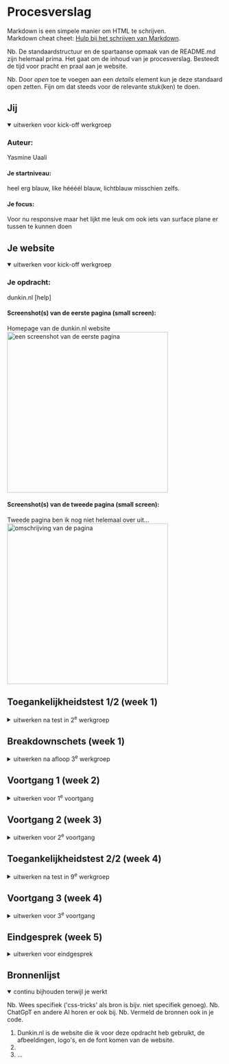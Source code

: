 # Procesverslag
Markdown is een simpele manier om HTML te schrijven.  
Markdown cheat cheet: [Hulp bij het schrijven van Markdown](https://github.com/adam-p/markdown-here/wiki/Markdown-Cheatsheet).

Nb. De standaardstructuur en de spartaanse opmaak van de README.md zijn helemaal prima. Het gaat om de inhoud van je procesverslag. Besteedt de tijd voor pracht en praal aan je website.

Nb. Door *open* toe te voegen aan een *details* element kun je deze standaard open zetten. Fijn om dat steeds voor de relevante stuk(ken) te doen.





## Jij

<details open>
  <summary>uitwerken voor kick-off werkgroep</summary>

  ### Auteur:
  Yasmine Uaali

  #### Je startniveau:
  heel erg blauw, like héééél blauw, lichtblauw misschien zelfs. 

  #### Je focus:
  Voor nu responsive maar het lijkt me leuk om ook iets van surface plane er tussen te kunnen doen
 
</details>





## Je website

<details open>
  <summary>uitwerken voor kick-off werkgroep</summary>

  ### Je opdracht:
  dunkin.nl [help]

  #### Screenshot(s) van de eerste pagina (small screen): 
  Homepage van de dunkin.nl website  
  <img src="readme-images/hoofdpagina.jpeg" width="375px" alt="een screenshot van de eerste pagina">

  #### Screenshot(s) van de tweede pagina (small screen):
  Tweede pagina ben ik nog niet helemaal over uit...
  <img src="readme-images/dummy-plaatje.jpg" width="375px" alt="omschrijving van de pagina">
 
</details>



## Toegankelijkheidstest 1/2 (week 1)

<details>
  <summary>uitwerken na test in 2<sup>e</sup> werkgroep</summary>

  ### Bevindingen
  Lijst met je bevindingen die in de test naar voren kwamen: 
  Het was allereerst best wel zoeken en uitvinden hoer ik met Voice Over zelf aan de slag moest maar nadat ik het een beetje door had, was het echt even door de website zelf zoeken. 
  Dunkin' gebruikt best veel divs op de website en wat je hoort is best veel ruis maar niet een duidelijke omschrijving van de website. Het is maar dat ik kan zien en daardoor kan zien wat er geselecteerd is door de Voice Over maar ik zou het niet kunnen volgen zonder te kijken. Laat staan daadwerkelijk een bestelling of iets dergelijk plaatsen. 

</details>



## Breakdownschets (week 1)

<details>
  <summary>uitwerken na afloop 3<sup>e</sup> werkgroep</summary>

  ### de hele pagina: 
  <img src="readme-images/dummy-plaatje.jpg" width="375px" alt="breakdown van de hele pagina">

  ### dynamisch deel (bijv menu): 
  <img src="readme-images/dummy-plaatje.jpg" width="375px" alt="breakdown van een dynamisch deel">

  ### wellicht nog een dynamisch deel (bijv filter): 
  <img src="readme-images/dummy-plaatje.jpg" width="375px" alt="breakdown van nog een dynamisch deel">

</details>





## Voortgang 1 (week 2)

<details>
  <summary>uitwerken voor 1<sup>e</sup> voortgang</summary>

  ### Stand van zaken
  hier dit ging goed & dit was lastig (neem ook screenshots op van delen van je website en code)


  ### Agenda voor meeting
  Samen met Sinem en Noah hebben we kort de vragen doorgenomen die we op dit moment hebbene en willen bespreken tijdens onze eerste voorstgangsgesprek, we kwamen op het volgende: 

  Yasmine: 
   - Mijn website maakt gebruik van heeft veels div, mag ik hier gewoon articles/sections van maken? En wanneer zou ik wel een div mogen gebruiken?
   - Een aantal afbeeldingen op mijn pagina zijn zo gepositioneerd dat het geen afbeeldingen zijn maat 
   - In hoeverre worden de animaties die op de website worden gebruikt van mij verwacht? Bijv. elke keer wanneer het scherm laadt. 
   - In de mobile first scherm wordt de navigatie een hamburger menu, geen idee hoe ik dat moet maken

  Noah:
   - Geen idee waar ik moet beginnen eigenlijk. 
   - De lettertypes van de website 
  
  Sinem:
   - Mijn headings zijn plaatjes, Geen idee hoe ik dat moet aanpakken
   - Sommige buttons hebben border en ik heb geen idee hoe ik dat moet maken.

  ### Verslag van meeting
  hier na afloop snel de uitkomsten van de meeting vastleggen

  - de site taal goed instellen in de language tag
  - onnodige engelse woorden kan je het beste vertalen
  - titel van de pagina een goeie titel geven (voor de tablad en Google)
  - favicon is de afbeelding/logo naast de titel van de pagina 
  - wanneer een afbeelding een heading is (h1/h2/h3) kan je de alt tekst in de aria-label zetten van de heading
  - a single div website 

</details>





## Voortgang 2 (week 3)

<details>
  <summary>uitwerken voor 2<sup>e</sup> voortgang</summary>

  ### Stand van zaken
  hier dit ging goed & dit was lastig (neem ook screenshots op van delen van je website en code)


  ### Agenda voor meeting
  samen met je groepje opstellen

  Yasmine: 

  - font die gedownload is in je website zetten of moet je alles met fontface doen?


  Sinem: 
  - nav/hamburger menu doornemen
  - hoe krijg je twee sections naast elkaar 
  - hoe krijg je de plaatjes in mijn section van de chips zakker boven aan terwijl ze in de html onderaanstaan.

  Noah:





  ### Verslag van meeting
  hier na afloop snel de uitkomsten van de meeting vastleggen

  - niet twee sections maken, je kan beter 1 section gebruiken en article met display flex gebruiken. + flex wrap + width 15 em 
  - met een carousel geen flex wrap gebruiken.
  - alles moet een custom property worden in de root, kleuren en textgrootte sws 
  - eerste line "dunking is opzoek naar jou"-banner, in de header" en dan met position
  - order now button ergens in de main


</details>





## Toegankelijkheidstest 2/2 (week 4)

<details>
  <summary>uitwerken na test in 9<sup>e</sup> werkgroep</summary>

  ### Bevindingen
  Lijst met je bevindingen die in de test naar voren kwamen (geef ook aan wat er verbeterd is):

</details>





## Voortgang 3 (week 4)

<details>
  <summary>uitwerken voor 3<sup>e</sup> voortgang</summary>

  ### Stand van zaken
  hier dit ging goed & dit was lastig (neem ook screenshots op van delen van je website en code)


  ### Agenda voor meeting
  samen met je groepje opstellen


  ### Verslag van meeting
  hier na afloop snel de uitkomsten van de meeting vastleggen

 - navs maken van de footer ipv section en aside
 - order -1 
 - top en right van het scherm en transform translate vanaf het item zelf
 - elke section heeft een heading nodig 
 - offset width 

</details>





## Eindgesprek (week 5)

<details>
  <summary>uitwerken voor eindgesprek</summary>

  ### Je uitkomst - karakteristiek screenshots:
  <img src="readme-images/dummy-plaatje.jpg" width="375px" alt="uitomst opdracht 1">


  ### Dit ging goed/Heb ik geleerd: 
  Korte omschrijving met plaatjes

  <img src="readme-images/dummy-plaatje.jpg" width="375px" alt="top">


  ### Dit was lastig/Is niet gelukt:
  Korte omschrijving met plaatjes

  <img src="readme-images/dummy-plaatje.jpg" width="375px" alt="bummer">
</details>





## Bronnenlijst

<details open>
  <summary>continu bijhouden terwijl je werkt</summary>

  Nb. Wees specifiek ('css-tricks' als bron is bijv. niet specifiek genoeg). 
  Nb. ChatGpT en andere AI horen er ook bij.
  Nb. Vermeld de bronnen ook in je code.

  1. Dunkin.nl is de website die ik voor deze opdracht heb gebruikt, de afbeeldingen, logo's, en de font komen van de website.
  2. 
  3. ...

</details>